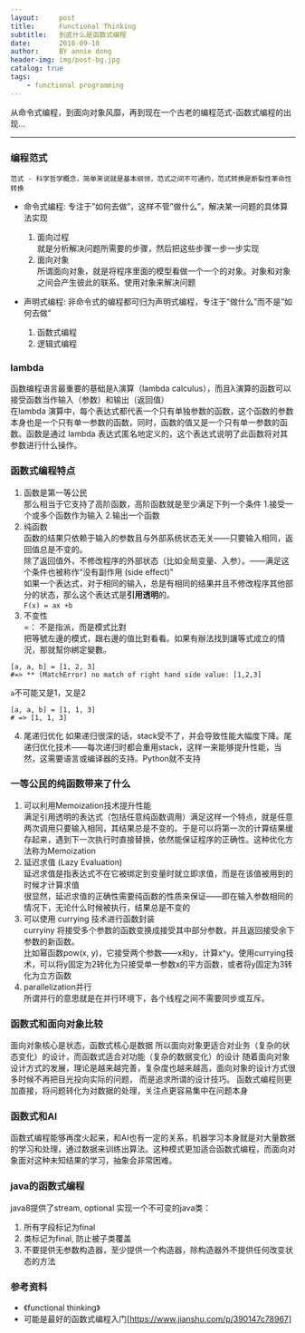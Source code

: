 ```yaml
---
layout:     post
title:      Functional Thinking
subtitle:   到底什么是函数式编程
date:       2018-09-10
author:     BY annie dong
header-img: img/post-bg.jpg
catalog: true
tags:
    - functional programming
---
```

从命令式编程，到面向对象风靡，再到现在一个古老的编程范式-函数式编程的出现...

---

### 编程范式
`范式 - 科学哲学概念，简单来说就是基本纲领，范式之间不可通约，范式转换是断裂性革命性转换`
- 命令式编程: 专注于”如何去做”，这样不管”做什么”，解决某一问题的具体算法实现  
  1. 面向过程  
  就是分析解决问题所需要的步骤，然后把这些步骤一步一步实现  
  2. 面向对象  
  所谓面向对象，就是将程序里面的模型看做一个一个的对象。对象和对象之间会产生彼此的联系。使用对象来解决问题  
  
- 声明式编程: 非命令式的编程都可归为声明式编程，专注于”做什么”而不是”如何去做”  
  1. 函数式编程  
  2. 逻辑式编程
  
### lambda
  函数编程语言最重要的基础是λ演算（lambda calculus），而且λ演算的函数可以接受函数当作输入（参数）和输出（返回值）  
  在lambda 演算中，每个表达式都代表一个只有单独参数的函数，这个函数的参数本身也是一个只有单一参数的函数，同时，函数的值又是一个只有单一参数的函数。函数是通过 lambda 表达式匿名地定义的，这个表达式说明了此函数将对其参数进行什么操作。

### 函数式编程特点  
 1. 函数是第一等公民  
 那么相当于它支持了高阶函数，高阶函数就是至少满足下列一个条件 1.接受一个或多个函数作为输入 2.输出一个函数  
 2. 纯函数  
 函数的结果只依赖于输入的参数且与外部系统状态无关——只要输入相同，返回值总是不变的。  
 除了返回值外，不修改程序的外部状态（比如全局变量、入参）。——满足这个条件也被称作“没有副作用 (side effect)”  
 如果一个表达式，对于相同的输入，总是有相同的结果并且不修改程序其他部分的状态，那么这个表达式是**引用透明**的。  
 `F(x) = ax +b`  
 3. 不变性  
  =： 不是指派，而是模式比對  
  把等號左邊的模式，跟右邊的值比對看看。如果有辦法找到讓等式成立的情況，那就幫你綁定變數。  
 ```
[a, a, b] = [1, 2, 3]
#=> ** (MatchError) no match of right hand side value: [1,2,3]
```
`a`不可能又是1，又是2
```
[a, a, b] = [1, 1, 3]
# => [1, 1, 3]
```
 4. 尾递归优化
 如果递归很深的话，stack受不了，并会导致性能大幅度下降。尾递归优化技术——每次递归时都会重用stack，这样一来能够提升性能，当然，这需要语言或编译器的支持。Python就不支持

### 一等公民的纯函数带来了什么
  1. 可以利用Memoization技术提升性能  
  满足引用透明的表达式（包括任意纯函数调用）满足这样一个特点，就是任意两次调用只要输入相同，其结果总是不变的。于是可以将第一次的计算结果缓存起来，遇到下一次执行时直接替换，依然能保证程序的正确性。这种优化方法称为Memoization
  2. 延迟求值 (Lazy Evaluation)  
  延迟求值是指表达式不在它被绑定到变量时就立即求值，而是在该值被用到的时候才计算求值  
很显然，延迟求值的正确性需要纯函数的性质来保证——即在输入参数相同的情况下，无论什么时候被执行，结果总是不变的  
  3. 可以使用 currying 技术进行函数封装  
 curryiny 将接受多个参数的函数变换成接受其中部分参数，并且返回接受余下参数的新函数。  
 比如幂函数pow(x, y)，它接受两个参数——x和y，计算x^y。使用currying技术，可以将y固定为2转化为只接受单一参数x的平方函数，或者将y固定为3转化为立方函数  
  4. parallelization并行   
   所谓并行的意思就是在并行环境下，各个线程之间不需要同步或互斥。  

### 函数式和面向对象比较
面向对象核心是状态，函数式核心是数据
所以面向对象更适合对业务（复杂的状态变化）的设计，而函数式适合对功能（复杂的数据变化）的设计
随着面向对象设计方式的发展，理论是越来越完善，复杂度也越来越高，面向对象的设计方式很多时候不再把目光投向实际的问题， 而是追求所谓的设计技巧。 函数式编程则更加直接，将问题转化为对数据的处理，关注点更容易集中在问题本身

### 函数式和AI
函数式编程能够再度火起来，和AI也有一定的关系，机器学习本身就是对大量数据的学习和处理，通过数据来训练出算法。这种模式更加适合函数式编程，而面向对象面对这种未知结果的学习，抽象会非常困难。

### java的函数式编程
java8提供了stream, optional
实现一个不可变的java类：
1. 所有字段标记为final
2. 类标记为final, 防止被子类覆盖
3. 不要提供无参数构造器，至少提供一个构造器，除构造器外不提供任何改变状态的方法


### 参考资料  
- 《functional thinking》  
- 可能是最好的函数式编程入门[https://www.jianshu.com/p/390147c78967]


